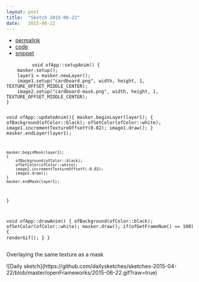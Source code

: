 ```yaml
---
layout: post
title:  "Sketch 2015-06-22"
date:   2015-06-22
---
```

<div class="code">
    <ul>
		<li><a href="{% post_url 2015-06-22-sketch %}">permalink</a></li>
		<li><a href="https://github.com/dailysketches/dailySketches/tree/master/sketches/2015-06-22">code</a></li>
		<li><a href="#" class="snippet-button">snippet</a></li>
	</ul>
    <pre class="snippet">
        <code class="cpp">void ofApp::setupAnim() {
    masker.setup();
    layer1 = masker.newLayer();
    image1.setup("cardboard.png", width, height, 1, TEXTURE_OFFSET_MIDDLE_CENTER);
    image2.setup("cardboard-mask.png", width, height, 1, TEXTURE_OFFSET_MIDDLE_CENTER);
}

void ofApp::updateAnim(){
    masker.beginLayer(layer1);
    {
        ofBackground(ofColor::black);
        ofSetColor(ofColor::white);
        image1.incrementTextureOffsetY(0.02);
        image1.draw();
    }
    masker.endLayer(layer1);

    masker.beginMask(layer1);
    {
        ofBackground(ofColor::black);
        ofSetColor(ofColor::white);
        image2.incrementTextureOffsetY(-0.02);
        image2.draw();
    }
    masker.endMask(layer1);
}

void ofApp::drawAnim() {
    ofBackground(ofColor::black);
    ofSetColor(ofColor::white);
    masker.draw();
    if(ofGetFrameNum() == 100) {
        renderGif();
    }
}</code>
    </pre>
</div>
<p class="description">Overlaying the same texture as a mask</p>
![Daily sketch](https://github.com/dailysketches/sketches-2015-04-22/blob/master/openFrameworks/2015-06-22.gif?raw=true)
